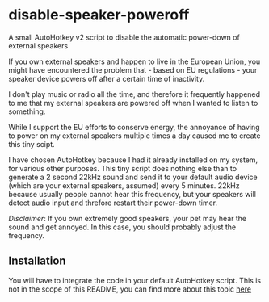 # disable-speaker-poweroff
A small AutoHotkey v2 script to disable the automatic power-down of external speakers

If you own external speakers and happen to live in the European Union, you might have encountered the problem that - based on EU regulations - your speaker device powers off after a certain time of inactivity.

I don't play music or radio all the time, and therefore it frequently happened to me that my external speakers are powered off when I wanted to listen to something.

While I support the EU efforts to conserve energy, the annoyance of having to power on my external speakers multiple times a day caused me to create this tiny scipt.

I have chosen AutoHotkey because I had it already installed on my system, for various other purposes. This tiny script does nothing else than to generate a 2 second 22kHz sound and send it to your default audio device (which are your external speakers, assumed) every 5 minutes. 22kHz because usually people cannot hear this frequency, but your speakers will detect audio input and threfore restart their power-down timer.

*Disclaimer*: If you own extremely good speakers, your pet may hear the sound and get annoyed. In this case, you should probably adjust the frequency.

## Installation
You will have to integrate the code in your default AutoHotkey script. This is not in the scope of this README, you can find more about this topic [here](https://www.autohotkey.com/docs/v2/Scripts.htm)
